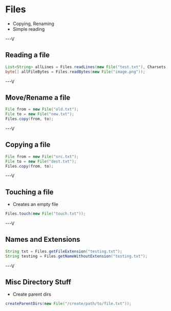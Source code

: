 # Files

* Copying, Renaming
* Simple reading

---V

## Reading a file


```java
List<String> allLines = Files.readLines(new File("test.txt"), Charsets.UTF_8);
byte[] allFileBytes = Files.readBytes(new File("image.png"));
```

---V

## Move/Rename a file


```java
File from = new File("old.txt");
File to = new File("new.txt");
Files.copy(from, to);
```

---V

## Copying a file


```java
File from = new File("src.txt");
File to = new File("dest.txt");
Files.copy(from, to);
```

---V

## Touching a file

* Creates an empty file

```java
Files.touch(new File("touch.txt"));
```

---V

## Names and Extensions

```java
String txt = Files.getFileExtension("testing.txt");
String testing = Files.getNameWithoutExtension("testing.txt");
```
---V

## Misc Directory Stuff

* Create parent dirs

```java
createParentDirs(new File("/create/path/to/file.txt"));
```
